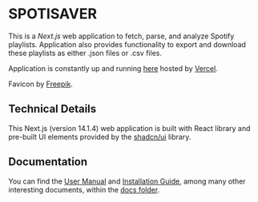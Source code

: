 # SPOTISAVER

This is a _Next.js_ web application to fetch, parse, and analyze Spotify playlists. Application also provides functionality to export and download these playlists as either .json files or .csv files.

Application is constantly up and running [here](https://spotisaver.vercel.app/ "Spotisaver Web Application") hosted by [Vercel](https://vercel.com/ "Vercel - The Frontend Cloud").

Favicon by [Freepik](https://www.freepik.com/ "Freepik - Create great designs, faster").

## Technical Details

This Next.js (version 14.1.4) web application is built with React library and pre-built UI elements provided by the [shadcn/ui](https://ui.shadcn.com/ "shadcn/ui - Build your component library") library.

## Documentation

You can find the [User Manual](./docs/user_manual.md "User Manual") and [Installation Guide](./docs/installation_manual.md "Installation Manual"), among many other interesting documents, within the [docs folder](./docs/ "Documentation").
